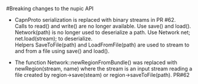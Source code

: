 #Breaking changes to the nupic API

* CapnProto serialization is replaced with binary streams in PR #62.  
Calls to read() and write() are no longer available. Use save() and load(). Network(path) is no 
longer used to deserialize a path. Use Network net; net.load(stream); to deserialize.  
Helpers SaveToFile(path) and LoadFromFile(path) are used to stream to and from a file using save() 
and load().

* The function Network::newRegionFromBundle() was replaced with newRegion(stream, name) where the stream 
is an input stream reading a file created by region->save(steam)  or region->saveToFile(path).  PR#62
